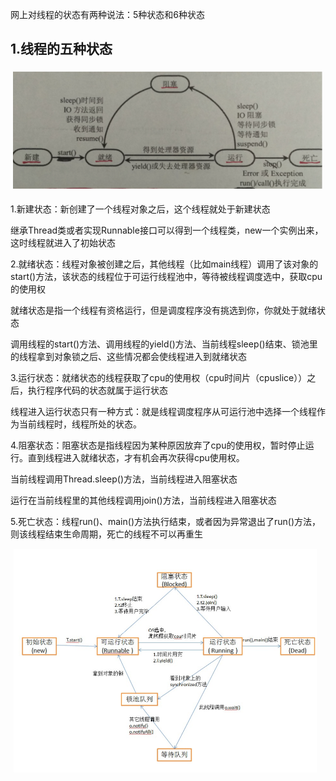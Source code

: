 网上对线程的状态有两种说法：5种状态和6种状态

## 1.线程的五种状态

![image-20210207213212103](../$image/image-20210207213212103.png)

1.新建状态：新创建了一个线程对象之后，这个线程就处于新建状态

继承Thread类或者实现Runnable接口可以得到一个线程类，new一个实例出来，这时线程就进入了初始状态



2.就绪状态：线程对象被创建之后，其他线程（比如main线程）调用了该对象的start()方法，该状态的线程位于可运行线程池中，等待被线程调度选中，获取cpu的使用权

就绪状态是指一个线程有资格运行，但是调度程序没有挑选到你，你就处于就绪状态

调用线程的start()方法、调用线程的yield()方法、当前线程sleep()结束、锁池里的线程拿到对象锁之后、这些情况都会使线程进入到就绪状态



3.运行状态：就绪状态的线程获取了cpu的使用权（cpu时间片（cpuslice））之后，执行程序代码的状态就属于运行状态

线程进入运行状态只有一种方式：就是线程调度程序从可运行池中选择一个线程作为当前线程时，线程所处的状态。



4.阻塞状态：阻塞状态是指线程因为某种原因放弃了cpu的使用权，暂时停止运行。直到线程进入就绪状态，才有机会再次获得cpu使用权。

当前线程调用Thread.sleep()方法，当前线程进入阻塞状态

运行在当前线程里的其他线程调用join()方法，当前线程进入阻塞状态



5.死亡状态：线程run()、main()方法执行结束，或者因为异常退出了run()方法，则该线程结束生命周期，死亡的线程不可以再重生

![image-20210208021327984](../$image/image-20210208021327984.png)



